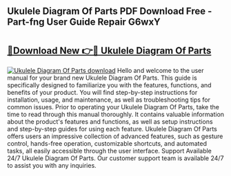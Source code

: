 ## Ukulele Diagram Of Parts PDF Download Free - Part-fng User Guide Repair G6wxY

# <h2><a href="http://dfox5e.blite.top/?on=Ukulele+Diagram+Of+Parts">🔗Download New 👉🔴 Ukulele Diagram Of Parts</a></h2>

[![Ukulele Diagram Of Parts download](https://i.imgur.com/lujVjoI.png)](http://dfox5e.blite.top/?on=Ukulele+Diagram+Of+Parts)
Hello and welcome to the user manual for your brand new Ukulele Diagram Of Parts. This guide is specifically designed to familiarize you with the features, functions, and benefits of your product. You will find step-by-step instructions for installation, usage, and maintenance, as well as troubleshooting tips for common issues. Prior to operating your Ukulele Diagram Of Parts, take the time to read through this manual thoroughly. It contains valuable information about the product's features and functions, as well as setup instructions and step-by-step guides for using each feature. Ukulele Diagram Of Parts offers users an impressive collection of advanced features, such as gesture control, hands-free operation, customizable shortcuts, and automated tasks, all easily accessible through the user interface. Support Available 24/7 Ukulele Diagram Of Parts. Our customer support team is available 24/7 to assist you with any inquiries.
